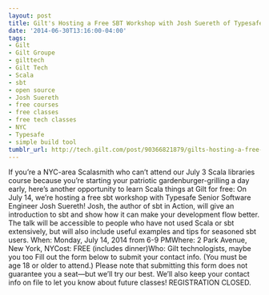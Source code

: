 ```yaml
---
layout: post
title: Gilt's Hosting a Free SBT Workshop with Josh Suereth of Typesafe!
date: '2014-06-30T13:16:00-04:00'
tags:
- Gilt
- Gilt Groupe
- gilttech
- Gilt Tech
- Scala
- sbt
- open source
- Josh Suereth
- free courses
- free classes
- free tech classes
- NYC
- Typesafe
- simple build tool
tumblr_url: http://tech.gilt.com/post/90366821879/gilts-hosting-a-free-sbt-workshop-with-josh
---
```


If you’re a NYC-area Scalasmith who can’t attend our July 3 Scala libraries course because you’re starting your patriotic gardenburger-grilling a day early, here’s another opportunity to learn Scala things at Gilt for free: On July 14, we’re hosting a free sbt workshop with Typesafe Senior Software Engineer Josh Suereth! Josh, the author of sbt in Action, will give an introduction to sbt and show how it can make your development flow better. The talk will be accessible to people who have not used Scala or sbt extensively, but will also include useful examples and tips for seasoned sbt users. 
When: Monday, July 14, 2014 from 6-9 PMWhere: 2 Park Avenue, New York, NYCost: FREE (includes dinner)Who: Gilt technologists, maybe you too
Fill out the form below to submit your contact info. (You must be age 18 or older to attend.) Please note that submitting this form does not guarantee you a seat—but we’ll try our best. We’ll also keep your contact info on file to let you know about future classes!
REGISTRATION CLOSED.
